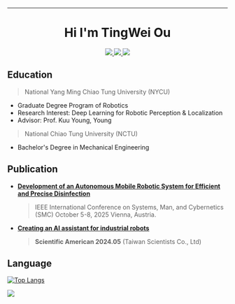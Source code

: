 <hr>
<h1 align="center">
  Hi I'm TingWei Ou 
</h1>

<p align="center">
  <a href="https://www.youtube.com/channel/UCVkgSwlkm3xhhxy1ayPU5oQ">
    <img src="https://img.shields.io/badge/youtube-%23FF0000.svg?&style=for-the-badge&logo=youtube&logoColor=white">
  </a>
  <a href="mailto:kklb1716@gmail.com">
    <img src="https://img.shields.io/badge/gmail-D14836?style=for-the-badge&logo=gmail&logoColor=white">
  </a>
  <a href="https://www.linkedin.com/in/ting-wei-ou-1a104b218/">
    <img src="https://img.shields.io/badge/linkedin-%230077B5.svg?&style=for-the-badge&logo=linkedin&logoColor=white">
  </a>
</p>


## Education  
> National Yang Ming Chiao Tung University (NYCU)
- Graduate Degree Program of Robotics
- Research Interest: Deep Learning for Robotic Perception & Localization
- Advisor: Prof. Kuu Young, Young 

> National Chiao Tung University (NCTU)
- Bachelor's Degree in Mechanical Engineering
  
## Publication
- **[Development of an Autonomous Mobile Robotic System for Efficient and Precise Disinfection](https://arxiv.org/abs/2507.11270)**
  > IEEE International Conference on Systems, Man, and Cybernetics (SMC) October 5-8, 2025 Vienna, Austria.
    
- **[Creating an AI assistant for industrial robots](https://www.scitw.cc/tags/sheng1-cheng2-shi4-AI)**
  >  **Scientific American 2024.05** (Taiwan Scientists Co., Ltd)

## Language 
[![Top Langs](https://github-readme-stats.vercel.app/api/top-langs/?username=ouotingwei&hide=MakeFile,CMake,NASL,shell,fortran,cuda&layout=compact)](https://github.com/ouotingwei/ouotingwei/edit/main/README.md)

![](https://komarev.com/ghpvc/?username=ouotingwei)
